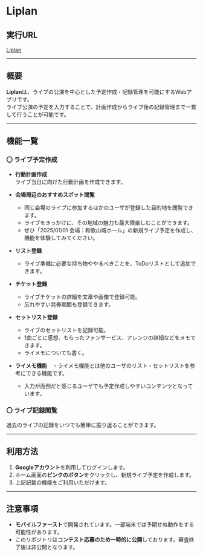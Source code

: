 # Liplan

## 実行URL
[Liplan](https://liplan-836a1.web.app)

---

## 概要  
**Liplan**は、ライブの公演を中心とした予定作成・記録管理を可能にするWebアプリです。  
ライブ公演の予定を入力することで、計画作成からライブ後の記録管理まで一貫して行うことが可能です。

---

## 機能一覧

### 〇 ライブ予定作成

- **行動計画作成**  
  ライブ当日に向けた行動計画を作成できます。
  
- **会場周辺のおすすめスポット閲覧**  
  - 同じ会場のライブに参加するほかのユーザが登録した目的地を閲覧できます。  
  - ライブをきっかけに、その地域の魅力も最大限楽しむことができます。
  - ぜひ「2025/01/01 会場：和歌山城ホール」の新規ライブ予定を作成し、機能を体験してみてください。

- **リスト登録**  
  - ライブ準備に必要な持ち物ややるべきことを、ToDoリストとして追加できます。

- **チケット登録**  
  - ライブチケットの詳細を文章や画像で登録可能。  
  - 忘れやすい発券期間も登録できます。

- **セットリスト登録**  
  - ライブのセットリストを記録可能。  
  - 1曲ごとに感想、もらったファンサービス、アレンジの詳細などをメモできます。
  - ライメモについても書く。

- **ライメモ機能**
　- ライメモ機能とは他のユーザのリスト・セットリストを参考にできる機能です。
  - 入力が面倒だと感じるユーザでも予定作成しやすいコンテンツとなっています。 

### 〇 ライブ記録閲覧
過去のライブの記録をいつでも簡単に振り返ることができます。

---

## 利用方法

1. **Googleアカウント**を利用してログインします。  
2. ホーム画面の**ピンクのボタン**をクリックし、新規ライブ予定を作成します。  
3. 上記記載の機能をご利用いただけます。

---

## 注意事項

- **モバイルファースト**で開発されています。一部端末では予期せぬ動作をする可能性があります。  
- このリポジトリは**コンテスト応募のため一時的に公開**しております。審査終了後は非公開となります。

